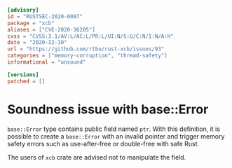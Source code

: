 ```toml
[advisory]
id = "RUSTSEC-2020-0097"
package = "xcb"
aliases = ["CVE-2020-36205"]
cvss = "CVSS:3.1/AV:L/AC:L/PR:L/UI:N/S:U/C:N/I:N/A:H"
date = "2020-12-10"
url = "https://github.com/rtbo/rust-xcb/issues/93"
categories = ["memory-corruption", "thread-safety"]
informational = "unsound"

[versions]
patched = []
```

# Soundness issue with base::Error

`base::Error` type contains public field named `ptr`.
With this definition, it is possible to create a `base::Error` with an invalid pointer and trigger memory safety errors
such as use-after-free or double-free with safe Rust.

The users of `xcb` crate are advised not to manipulate the field.
